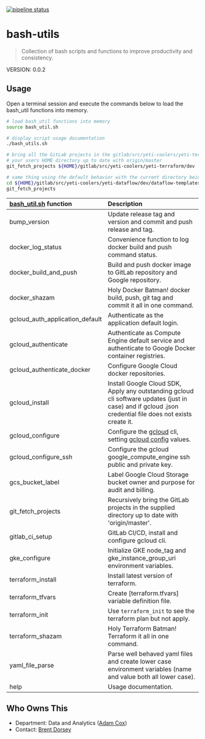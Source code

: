 [![pipeline status](https://gitlab.com/yeti-coolers/yeti-bash/dev/bash-utils/badges/master/pipeline.svg)](https://gitlab.com/yeti-coolers/yeti-bash/dev/bash-utils/commits/master)

# bash-utils

> Collection of bash scripts and functions to improve productivity and consistency.

[version-comment]: # (
VERSION tagging is automated using bumpversion.sh
do not change VERSION here manually
instead commit changes and execute ./bumpversion.sh
bumpversion will automatically increment the patch version everywhere
)

VERSION: 0.0.2

## Usage

Open a terminal session and execute the commands below to load the bash_util functions into memory.

```bash
# load bash_util functions into memory
source bash_util.sh

# display script usage documentation
./bash_utils.sh

# bring all the GitLab projects in the gitlab/src/yeti-coolers/yeti-terraform/dev directory located in
# your users HOME directory up to date with origin/master
git_fetch_projects ${HOME}/gitlab/src/yeti-coolers/yeti-terraform/dev

# same thing using the default behavior with the current directory being the root of the dataflow-templates project
cd ${HOME}/gitlab/src/yeti-coolers/yeti-dataflow/dev/dataflow-templates
git_fetch_projects
```

| [bash_util.sh] function     |  Description |
| :-------------------------- | :----------- |
| bump_version                | Update release tag and version and commit and push release and tag. |
| docker_log_status           | Convenience function to log docker build and push command status. |
| docker_build_and_push       | Build and push docker image to GitLab repository and Google repository. |
| docker_shazam               | Holy Docker Batman!  docker build, push, git tag and commit it all in one command. |
| gcloud_auth_application_default | Authenticate as the application default login. |
| gcloud_authenticate         | Authenticate as Compute Engine default service and authenticate to Google Docker container registries. |
| gcloud_authenticate_docker  | Configure Google Cloud docker repositories. |
| gcloud_install              | Install Google Cloud SDK, Apply any outstanding gcloud cli software updates (just in case) and if gcloud .json credential file does not exists create it. |
| gcloud_configure            | Configure the [gcloud] cli, setting [gcloud config] values. |
| gcloud_configure_ssh        | Configure the gcloud google_compute_engine ssh public and private key. |
| gcs_bucket_label            | Label Google Cloud Storage bucket owner and purpose for audit and billing. |
| git_fetch_projects          | Recursively bring the GitLab projects in the supplied directory up to date with 'origin/master'. |
| gitlab_ci_setup             | GitLab CI/CD, install and configure gcloud cli. |
| gke_configure               | Initialize GKE node_tag and gke_instance_group_uri environment variables. |
| terraform_install           | Install latest version of terraform. |
| terraform_tfvars            | Create [terraform.tfvars] variable definition file. |
| terraform_init              | Use `terraform_init` to see the terraform plan but not apply. |
| terraform_shazam            | Holy Terraform Batman!  Terraform it all in one command. |
| yaml_file_parse             | Parse well behaved yaml files and create lower case environment variables (name and value both all lower case). |
| help                        | Usage documentation. |


## Who Owns This

* Department: Data and Analytics ([Adam Cox](adam.cox@yeti.com))
* Contact: [Brent Dorsey](brent.dorsey@yeti.com)


[url-alias-comment]: # (Markdown variables.  Use variables to make your markdown easier for developers to read and edit.)

[bash_util.sh]: bash_util.sh
[gcloud]: https://cloud.google.com/sdk/gcloud/reference/
[gcloud config]: https://cloud.google.com/sdk/gcloud/reference/config/
[google_storage_bucket]: https://www.terraform.io/docs/providers/google/r/storage_bucket.html
[google_storage_bucket]: https://www.terraform.io/docs/providers/google/r/storage_bucket.html
[google_project_iam_policy]: https://www.terraform.io/docs/providers/google/r/google_service_account.html
[google_project_services]: https://www.terraform.io/docs/providers/google/d/google_project_services.html
[google_storage_bucket_iam_binding]: https://www.terraform.io/docs/providers/google/r/google_project_iam_policy.html 
[google_storage_bucket_iam_binding]: https://www.terraform.io/docs/providers/google/r/google_project_iam_policy.html 

